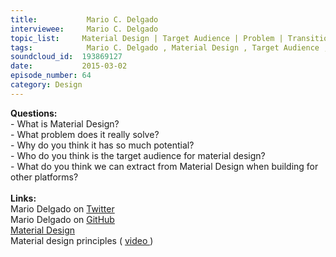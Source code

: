 ```yaml
--- 
title:           Mario C. Delgado 
interviewee:     Mario C. Delgado 
topic_list:     Material Design | Target Audience | Problem | Transitions | Potential | Extractions
tags:            Mario C. Delgado , Material Design , Target Audience , Problem , Transitions , Potential , Extractions
soundcloud_id:  193869127
date:           2015-03-02
episode_number: 64
category: Design
---
```


<p class="show_notes_display"><b>Questions:</b><br>- What is Material Design?<br>- What problem does it really solve?<br>- Why do you think it has so much potential?<br>- Who do you think is the target audience for material design?<br>- What do you think we can extract from Material Design when building for other platforms?<br><br><b>Links:</b><br>Mario Delgado on <a rel="nofollow" target="_blank" href="https://twitter.com/mariodelgado">Twitter</a><br>Mario Delgado on <a rel="nofollow" target="_blank" href="https://github.com/mariodelgado">GitHub</a><br><a rel="nofollow" target="_blank" href="http://www.google.com/design/spec/material-design/introduction.html#">Material Design</a><br>Material design principles ( <a rel="nofollow" target="_blank" href="https://www.youtube.com/watch?v=isYZXwaP3Q4">video </a>)</p>
